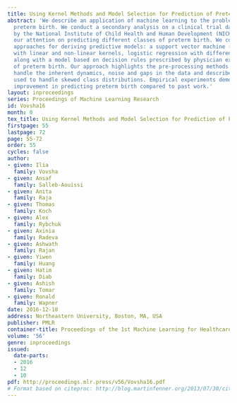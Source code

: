 ```yaml
---
title: Using Kernel Methods and Model Selection for Prediction of Preterm Birth
abstract: 'We describe an application of machine learning to the problem of predicting
  preterm birth. We conduct a secondary analysis on a clinical trial dataset collected
  by the National Institute of Child Health and Human Development (NICHD) while focusing
  our attention on predicting different classes of preterm birth. We compare three
  approaches for deriving predictive models: a support vector machine (SVM) approach
  with linear and non-linear kernels, logistic regression with different model selection
  along with a model based on decision rules prescribed by physician experts for prediction
  of preterm birth. Our approach highlights the pre-processing methods applied to
  handle the inherent dynamics, noise and gaps in the data and describe techniques
  used to handle skewed class distributions. Empirical experiments demonstrate significant
  improvement in predicting preterm birth compared to past work.'
layout: inproceedings
series: Proceedings of Machine Learning Research
id: Vovsha16
month: 0
tex_title: Using Kernel Methods and Model Selection for Prediction of Preterm Birth
firstpage: 55
lastpage: 72
page: 55-72
order: 55
cycles: false
author:
- given: Ilia
  family: Vovsha
- given: Ansaf
  family: Salleb-Aouissi
- given: Anita
  family: Raja
- given: Thomas
  family: Koch
- given: Alex
  family: Rybchuk
- given: Axinia
  family: Radeva
- given: Ashwath
  family: Rajan
- given: Yiwen
  family: Huang
- given: Hatim
  family: Diab
- given: Ashish
  family: Tomar
- given: Ronald
  family: Wapner
date: 2016-12-10
address: Northeastern University, Boston, MA, USA
publisher: PMLR
container-title: Proceedings of the 1st Machine Learning for Healthcare Conference
volume: '56'
genre: inproceedings
issued:
  date-parts:
  - 2016
  - 12
  - 10
pdf: http://proceedings.mlr.press/v56/Vovsha16.pdf
# Format based on citeproc: http://blog.martinfenner.org/2013/07/30/citeproc-yaml-for-bibliographies/
---
```

